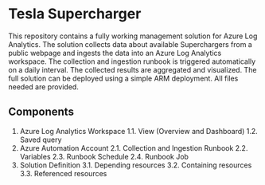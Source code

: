 # Tesla Supercharger
This repository contains a fully working management solution for Azure Log Analytics. The solution collects data about available Superchargers from a public webpage and ingests the data into an Azure Log Analytics workspace. The collection and ingestion runbook is triggered automatically on a daily interval. The collected results are aggregated and visualized. The full solution can be deployed using a simple ARM deployment. All files needed are provided.

## Components
1. Azure Log Analytics Workspace
  1.1. View (Overview and Dashboard)
  1.2. Saved query
2. Azure Automation Account
  2.1. Collection and Ingestion Runbook
  2.2. Variables
  2.3. Runbook Schedule
  2.4. Runbook Job
3. Solution Definition
  3.1. Depending resources
  3.2. Containing resources
  3.3. Referenced resources
